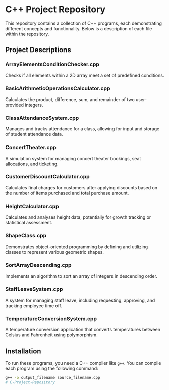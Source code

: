 
# C++ Project Repository

This repository contains a collection of C++ programs, each demonstrating different concepts and functionality. Below is a description of each file within the repository.

## Project Descriptions

### ArrayElementsConditionChecker.cpp

Checks if all elements within a 2D array meet a set of predefined conditions.

### BasicArithmeticOperationsCalculator.cpp

Calculates the product, difference, sum, and remainder of two user-provided integers.

### ClassAttendanceSystem.cpp

Manages and tracks attendance for a class, allowing for input and storage of student attendance data.

### ConcertTheater.cpp

A simulation system for managing concert theater bookings, seat allocations, and ticketing.

### CustomerDiscountCalculator.cpp

Calculates final charges for customers after applying discounts based on the number of items purchased and total purchase amount.

### HeightCalculator.cpp

Calculates and analyses height data, potentially for growth tracking or statistical assessment.

### ShapeClass.cpp

Demonstrates object-oriented programming by defining and utilizing classes to represent various geometric shapes.

### SortArrayDescending.cpp

Implements an algorithm to sort an array of integers in descending order.

### StaffLeaveSystem.cpp

A system for managing staff leave, including requesting, approving, and tracking employee time off.

### TemperatureConversionSystem.cpp

A temperature conversion application that converts temperatures between Celsius and Fahrenheit using polymorphism.

## Installation

To run these programs, you need a C++ compiler like `g++`. You can compile each program using the following command:

```bash
g++ -o output_filename source_filename.cpp
# C-Project-Repository
